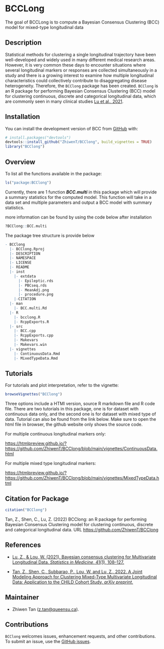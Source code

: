 
<!-- README.md is generated from README.Rmd. Please edit that file -->

# BCCLong

<!-- badges: start -->
<!-- badges: end -->

The goal of BCCLong is to compute a Bayesian Consensus Clustering (BCC)
model for mixed-type longitudinal data

## Description

Statistical methods for clustering a single longitudinal trajectory have
been well-developed and widely used in many different medical research
areas. However, it is very common these days to encounter situations
where several longitudinal markers or responses are collected
simultaneously in a study and there is a growing interest to examine how
multiple longitudinal characteristics could collectively contribute to
disaggregating disease heterogeneity. Therefore, the `BCClong` package
has been created. `BCClong` is an R package for performing Bayesian
Consensus Clustering (BCC) model for clustering continuous, discrete and
categorical longitudinal data, which are commonly seen in many clinical
studies [Lu et al., 2021](https://doi.org/10.1002/sim.9225).

## Installation

You can install the development version of BCC from
[GitHub](https://github.com/) with:

``` r
# install.packages("devtools")
devtools::install_github("ZhiwenT/BCClong", build_vignettes = TRUE)
library("BCClong")
```

## Overview

To list all the functions available in the package:

``` r
ls("package:BCClong")
```

Currently, there are 1 function ***BCC.multi*** in this package which
will provide a summary statistics for the computed model. This function
will take in a data set and multiple parameters and output a BCC model
with summary statistics.

more information can be found by using the code below after installation

``` r
?BCClong::BCC.multi
```

The package tree structure is provide below

``` r
- BCClong
  |- BCClong.Rproj
  |- DESCRIPTION
  |- NAMESPACE
  |- LICENSE
  |- README
  |- inst
    |- extdata
      |- Epileptic.rds
      |- PBCseq.rds
      |- MeanAdj.png
      |- procedure.png
    |-CITATION
  |- man
    |- BCC.multi.Rd
  |- R
    |- bcclong.R
    |- RcppExports.R
  |- src
    |- BCC.cpp
    |- RcppExports.cpp
    |- Makevars
    |- Makevars.win
  |- vignettes
    |- ContinuousData.Rmd
    |- MixedTypeData.Rmd
```

## Tutorials

For tutorials and plot interpretation, refer to the vignette:

``` r
browseVignettes("BCClong")
```

Three options include a HTMl version, source R markdown file and R code
file. There are two tutorials in this package, one is for dataset with
continuous data only, and the second one is for dataset with mixed type
of data. Tutorial can also be found from the link below. Make sure to
open the html file in browser, the github website only shows the source
code.

For multiple continuous longitudinal markers only:

<https://htmlpreview.github.io/?https://github.com/ZhiwenT/BCClong/blob/main/vignettes/ContinuousData.html>

For multiple mixed type longitudinal markers:

<https://htmlpreview.github.io/?https://github.com/ZhiwenT/BCClong/blob/main/vignettes/MixedTypeData.html>

## Citation for Package

``` r
citation("BCClong")
```

Tan, Z., Shen, C., Lu, Z. (2022) BCClong: an R package for performing
Bayesian Consensus Clustering model for clustering continuous, discrete
and categorical longitudinal data. URL
<https://github.com/ZhiwenT/BCClong>

## References

-   [Lu, Z., & Lou, W. (2021). Bayesian consensus clustering for
    Multivariate Longitudinal Data. *Statistics in Medicine*, 41(1),
    108–127.](https://doi.org/10.1002/sim.9225)

-   [Tan, Z., Shen, C., Subbarao, P., Lou, W. and Lu, Z., 2022. A Joint
    Modeling Approach for Clustering Mixed-Type Multivariate
    Longitudinal Data: Application to the CHILD Cohort Study. *arXiv
    preprint*.](arXiv:2210.08385)

## Maintainer

-   Zhiwen Tan (<z.tan@queensu.ca>).

## Contributions

`BCClong` welcomes issues, enhancement requests, and other
contributions. To submit an issue, use the [GitHub
issues](https://github.com/ZhiwenT/BCClong/issues).
